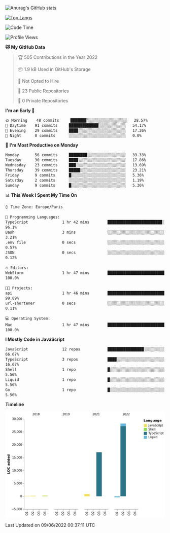 ![Anurag's GitHub stats](https://github-readme-stats.vercel.app/api?username=sufiane&theme=dark&show_icons=true&count_private=true)


[![Top Langs](https://github-readme-stats.vercel.app/api/top-langs/?username=sufiane&layout=compact)](https://github.com/anuraghazra/github-readme-stats)

<!--START_SECTION:waka-->
![Code Time](http://img.shields.io/badge/Code%20Time-0%20secs-blue)

![Profile Views](http://img.shields.io/badge/Profile%20Views-0-blue)

**🐱 My GitHub Data** 

> 🏆 505 Contributions in the Year 2022
 > 
> 📦 1.9 kB Used in GitHub's Storage 
 > 
> 🚫 Not Opted to Hire
 > 
> 📜 23 Public Repositories 
 > 
> 🔑 0 Private Repositories  
 > 
**I'm an Early 🐤** 

```text
🌞 Morning    48 commits     ███████░░░░░░░░░░░░░░░░░░   28.57% 
🌆 Daytime    91 commits     █████████████░░░░░░░░░░░░   54.17% 
🌃 Evening    29 commits     ████░░░░░░░░░░░░░░░░░░░░░   17.26% 
🌙 Night      0 commits      ░░░░░░░░░░░░░░░░░░░░░░░░░   0.0%

```
📅 **I'm Most Productive on Monday** 

```text
Monday       56 commits     ████████░░░░░░░░░░░░░░░░░   33.33% 
Tuesday      30 commits     ████░░░░░░░░░░░░░░░░░░░░░   17.86% 
Wednesday    23 commits     ███░░░░░░░░░░░░░░░░░░░░░░   13.69% 
Thursday     39 commits     █████░░░░░░░░░░░░░░░░░░░░   23.21% 
Friday       9 commits      █░░░░░░░░░░░░░░░░░░░░░░░░   5.36% 
Saturday     2 commits      ░░░░░░░░░░░░░░░░░░░░░░░░░   1.19% 
Sunday       9 commits      █░░░░░░░░░░░░░░░░░░░░░░░░   5.36%

```


📊 **This Week I Spent My Time On** 

```text
⌚︎ Time Zone: Europe/Paris

💬 Programming Languages: 
TypeScript               1 hr 42 mins        ████████████████████████░   96.1% 
Bash                     3 mins              ░░░░░░░░░░░░░░░░░░░░░░░░░   3.21% 
.env file                0 secs              ░░░░░░░░░░░░░░░░░░░░░░░░░   0.57% 
JSON                     0 secs              ░░░░░░░░░░░░░░░░░░░░░░░░░   0.12%

🔥 Editors: 
WebStorm                 1 hr 47 mins        █████████████████████████   100.0%

🐱‍💻 Projects: 
api                      1 hr 46 mins        █████████████████████████   99.89% 
url-shortener            0 secs              ░░░░░░░░░░░░░░░░░░░░░░░░░   0.11%

💻 Operating System: 
Mac                      1 hr 47 mins        █████████████████████████   100.0%

```

**I Mostly Code in JavaScript** 

```text
JavaScript               12 repos            ████████████████░░░░░░░░░   66.67% 
TypeScript               3 repos             ████░░░░░░░░░░░░░░░░░░░░░   16.67% 
Shell                    1 repo              █░░░░░░░░░░░░░░░░░░░░░░░░   5.56% 
Liquid                   1 repo              █░░░░░░░░░░░░░░░░░░░░░░░░   5.56% 
Go                       1 repo              █░░░░░░░░░░░░░░░░░░░░░░░░   5.56%

```


**Timeline**

![Chart not found](https://raw.githubusercontent.com/Sufiane/Sufiane/main/charts/bar_graph.png) 


 Last Updated on 09/06/2022 00:37:11 UTC
<!--END_SECTION:waka-->


<!--
**Sufiane/sufiane** is a ✨ _special_ ✨ repository because its `README.md` (this file) appears on your GitHub profile.

Here are some ideas to get you started:

- 🔭 I’m currently working on ...
- 🌱 I’m currently learning ...
- 👯 I’m looking to collaborate on ...
- 🤔 I’m looking for help with ...
- 💬 Ask me about ...
- 📫 How to reach me: ...
- 😄 Pronouns: ...
- ⚡ Fun fact: ...
-->

